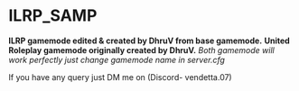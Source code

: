 # ILRP_SAMP
**ILRP gamemode edited & created by DhruV from base gamemode.**
**United Roleplay gamemode originally created by DhruV.**
*Both gamemode will work perfectly just change gamemode name in server.cfg*

If you have any query just DM me on (Discord- vendetta.07)
